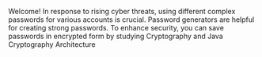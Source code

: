 Welcome!
In response to rising cyber threats, using different complex passwords for various accounts is crucial. 
Password generators are helpful for creating strong passwords. To enhance security, you can save passwords in encrypted form by studying Cryptography and Java Cryptography Architecture
